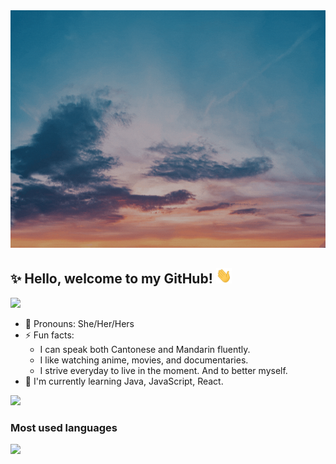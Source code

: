 <img src="https://github.com/hzeng33/hzeng33/blob/main/Name.gif" height="380px" width="750px">   

## ✨ Hello, welcome to my GitHub! <img src="wave.gif" height="25px" width="25px">
[![](https://img.shields.io/badge/LinkedIn-0077B5?style=for-the-badge&logo=linkedin&logoColor=white)](https://www.linkedin.com/in/huiqingzeng)

- :woman: Pronouns: She/Her/Hers
- ⚡ Fun facts: 
   * I can speak both Cantonese and Mandarin fluently.     
   * I like watching anime, movies, and documentaries.
   * I strive everyday to live in the moment. And to better myself.
- :seedling: I'm currently learning Java, JavaScript, React.

 
 <img src="https://github-readme-stats.vercel.app/api?username=hzeng33&show_icons=true&theme=vue-dark"/>
 
 ### Most used languages
 <img src="https://github-readme-stats.vercel.app/api/top-langs?username=hzeng33"/>
 
 


<!--
**hzeng33/hzeng33** is a ✨ _special_ ✨ repository because its `README.md` (this file) appears on your GitHub profile.

Here are some ideas to get you started:

- :computer: I'm currently working on ...
- 🌱 I’m currently learning ...
- 👯 I’m looking to collaborate on ...
- 🤔 I’m looking for help with ...
- 💬 Ask me about ...
- 📫 How to reach me: ...
- 😄 Pronouns: ...
- ⚡ Fun fact: ...
-- :computer: I'm currently working on ...
- github stats: <img src="https://github-readme-stats.vercel.app/api?username=hzeng33&show_icons=true&theme=vue-dark"/>
- badge website: https://dev.to/envoy_/150-badges-for-github-pnk [![](<badge_url>)](<hyperlink>)
- Tools icon <code><img width="7.5%" src="https://www.vectorlogo.zone/logos/java/java-horizontal.svg"></code> 
  or <img height=37 src="https://cdn.jsdelivr.net/gh/devicons/devicon/icons/java/java-original-wordmark.svg" />    website: https://devicon.dev/
-->
